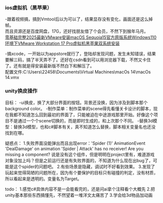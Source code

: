 ### ios虚拟机（黑苹果）
-跟着视频搞，搞到Vmtool后以为可以了，结果显存没有变化，画面还是这么掉帧。  
而且资源还是百度网盘，17G，还好找朋友借了个会员，不然下到猴年马月。  
[零基础完整2025最新VMware安装macOS Sequoia15官方原版系统Windows110环境下VMware Workstation 17 Pro虚拟机黑苹果双系统安装](https://www.youtube.com/watch?v=TT53ihBNPMY)  

-搞xcode，一开始以为appstore就行了，登陆却发现问题，发生未知错误，结果要解三码，搞了半天弄不了。还好在csdn看到可以用浏览器下载，不然又卡住了。还有就是得安装最新版不然白下和解压了。  
配置文件:C:\Users\22458\Documents\Virtual Machines\macOs 14\macOs 14.vmx


### unity换皮操作
目标：
-ui换皮，换了大部分界面的按钮。背景还没换，因为涉及到脚本那个background color。
-制作菜单：制作菜单的scene得先看懂关卡设计的脚本，现在我都不知道怎么回到最初的界面了，只能被迫在中途游戏那里开始。好像这个项目不是通过一个个scene切换的，而是即时生成的，和上次那个不同。
-替换3d模型：替换3d模型，也和c#脚本有关，真不知道怎么替换，脚本相关变量名也还没找到在哪。

疑惑点：
1.失败界面没能弹出而且出现error：'Spider (1)' AnimationEvent 'DealDamage' on animation 'Spider | Attack' has no receiver! Are you missing a component?
说是没有这个组件，但是明明在project里有，难道游戏对象没加上吗？但是之前运行还是有失败界面的，不知道为什么现在出bug了，可能是这个spider的问题吧。
2.有些场景是隐藏，调试时不好看到效果。
3.发现了玩起来觉得简陋的问题所在，因为有个要保护的目标只有碰撞的判定，没有材质，所以看起来是透明的。变量名为Target。

todo：
1.感觉c#具体内容不是一会能看完的，还是问ai拿个注释看个大概先
2.把unity基本那些东西搞懂先，不然望着一堆洋文太痛苦了
3.学会给3d物品加动画
